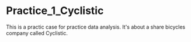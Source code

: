 # Practice_1_Cyclistic
This is a practic case for practice data analysis. It's about a share bicycles company called Cyclistic.
